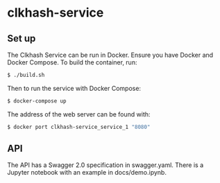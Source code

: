# clkhash-service

## Set up

The Clkhash Service can be run in Docker. Ensure you have Docker and Docker Compose. To build the container, run:
```bash
$ ./build.sh
```

Then to run the service with Docker Compose:
```bash
$ docker-compose up
```

The address of the web server can be found with:
```bash
$ docker port clkhash-service_service_1 "8080"
```

## API

The API has a Swagger 2.0 specification in swagger.yaml. There is a Jupyter notebook with an example in docs/demo.ipynb.
